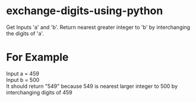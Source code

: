 # exchange-digits-using-python
Get Inputs 'a' and 'b'.  Return nearest greater integer to 'b' by interchanging the digits of 'a'.
# For Example
Input a = 459 <br>
Input b = 500 <br>
It should return "549" because 549 is nearest larger integer to 500 by interchanging digits of 459
